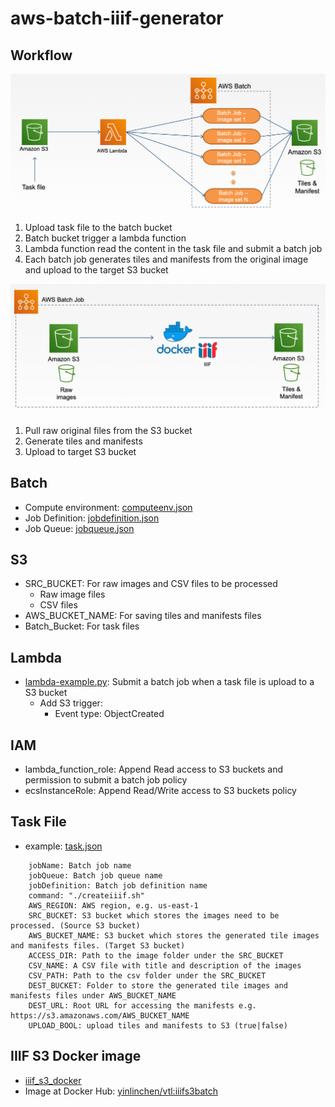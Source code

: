# aws-batch-iiif-generator

## Workflow
![Overview](images/overview.png "Overview")
1. Upload task file to the batch bucket
2. Batch bucket trigger a lambda function
3. Lambda function read the content in the task file and submit a batch job
4. Each batch job generates tiles and manifests from the original image and upload to the target S3 bucket

![Batch Job](images/batch_job.png "Batch Job")
1. Pull raw original files from the S3 bucket
2. Generate tiles and manifests
3. Upload to target S3 bucket

## Batch
* Compute environment: [computeenv.json](examples/computeenv.json)
* Job Definition: [jobdefinition.json](examples/jobdefinition.json)
* Job Queue: [jobqueue.json](examples/jobqueue.json)

## S3
* SRC_BUCKET: For raw images and CSV files to be processed
	* Raw image files
	* CSV files
* AWS_BUCKET_NAME: For saving tiles and manifests files
* Batch_Bucket: For task files

## Lambda
* [lambda-example.py](examples/lambda-example.py): Submit a batch job when a task file is upload to a S3 bucket
	* Add S3 trigger: 
		* Event type: ObjectCreated

## IAM
* lambda_function_role: Append Read access to S3 buckets and permission to submit a batch job policy
* ecsInstanceRole: Append Read/Write access to S3 buckets policy

## Task File
* example: [task.json](examples/task.json)
```
    jobName: Batch job name
    jobQueue: Batch job queue name
    jobDefinition: Batch job definition name
    command: "./createiiif.sh"
    AWS_REGION: AWS region, e.g. us-east-1
    SRC_BUCKET: S3 bucket which stores the images need to be processed. (Source S3 bucket)
    AWS_BUCKET_NAME: S3 bucket which stores the generated tile images and manifests files. (Target S3 bucket)
    ACCESS_DIR: Path to the image folder under the SRC_BUCKET
    CSV_NAME: A CSV file with title and description of the images
    CSV_PATH: Path to the csv folder under the SRC_BUCKET
    DEST_BUCKET: Folder to store the generated tile images and manifests files under AWS_BUCKET_NAME
    DEST_URL: Root URL for accessing the manifests e.g. https://s3.amazonaws.com/AWS_BUCKET_NAME
    UPLOAD_BOOL: upload tiles and manifests to S3 (true|false)
```

## IIIF S3 Docker image
* [iiif_s3_docker](docker)
* Image at Docker Hub: [yinlinchen/vtl:iiifs3batch](https://cloud.docker.com/repository/docker/yinlinchen/vtl/tags)
